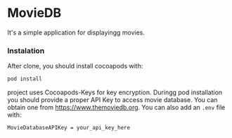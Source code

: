 # MovieDB

It's a simple application for displayingg movies.

### Instalation

After clone, you should install cocoapods with:

```bash
pod install
```

project uses Cocoapods-Keys for key encryption. Duringg pod installation you should provide a proper API Key to access movie database. You can obtain one from https://www.themoviedb.org. You can also add an `.env` file with:

`MovieDatabaseAPIKey = your_api_key_here`
